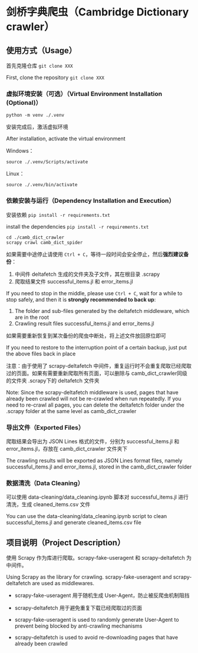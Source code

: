 # 剑桥字典爬虫（Cambridge Dictionary crawler）

## 使用方式（Usage）
首先克隆仓库 `git clone XXX`<br>

First, clone the repository `git clone XXX`<br>

### 虚拟环境安装（可选）（Virtual Environment Installation (Optional)）
```shell
python -m venv ./.venv
```
安装完成后，激活虚拟环境<br>

After installation, activate the virtual environment<br>


Windows：
```
source ./.venv/Scripts/activate 
```
Linux：
```shell
source ./.venv/bin/activate
```

### 依赖安装与运行（Dependency Installation and Execution）
安装依赖 `pip install -r requirements.txt`<br>

install the dependencies `pip install -r requirements.txt`<br>


```shell
cd ./camb_dict_crawler
scrapy crawl camb_dict_spider
```

如果需要中途停止请使用 `Ctrl + C`，等待一段时间会安全停止，然后**强烈建议备份**：
1. 中间件 deltafetch 生成的文件夹及子文件，其在根目录 .scrapy
2. 爬取结果文件 successful_items.jl 和 error_items.jl<br>

If you need to stop in the middle, please use `Ctrl + C`, wait for a while to stop safely, and then it is **strongly recommended to back up**:
1. The folder and sub-files generated by the deltafetch middleware, which are in the root
2. Crawling result files successful_items.jl and error_items.jl<br>


如果需要重新恢复到某次备份的爬虫中断处，将上述文件放回原位即可<br>

If you need to restore to the interruption point of a certain backup, just put the above files back in place<br>

注意：由于使用了 scrapy-deltafetch 中间件，重复运行时不会重复爬取已经爬取过的页面。如果有需要重新爬取所有页面，可以删除与 camb_dict_crawler同级的文件夹 .scrapy下的 deltafetch 文件夹<br>

Note: Since the scrapy-deltafetch middleware is used, pages that have already been crawled will not be re-crawled when run repeatedly. If you need to re-crawl all pages, you can delete the deltafetch folder under the .scrapy folder at the same level as camb_dict_crawler<br>

### 导出文件（Exported Files）
爬取结果会导出为 JSON Lines 格式的文件，分别为 successful_items.jl 和 error_items.jl，存放在 camb_dict_crawler 文件夹下<br>

The crawling results will be exported as JSON Lines format files, namely successful_items.jl and error_items.jl, stored in the camb_dict_crawler folder<br>

### 数据清洗（Data Cleaning）
可以使用 data-cleaning/data_cleaning.ipynb 脚本对 successful_items.jl 进行清洗，生成 cleaned_items.csv 文件<br>

You can use the data-cleaning/data_cleaning.ipynb script to clean successful_items.jl and generate cleaned_items.csv file<br>

## 项目说明（Project Description）
使用 Scrapy 作为库进行爬取。scrapy-fake-useragent 和 scrapy-deltafetch 为中间件。<br>

Using Scrapy as the library for crawling. scrapy-fake-useragent and scrapy-deltafetch are used as middlewares.<br>


- scrapy-fake-useragent 用于随机生成 User-Agent，防止被反爬虫机制阻挡<br>
- scrapy-deltafetch 用于避免重复下载已经爬取过的页面<br>

- scrapy-fake-useragent is used to randomly generate User-Agent to prevent being blocked by anti-crawling mechanisms<br>
- scrapy-deltafetch is used to avoid re-downloading pages that have already been crawled<br>